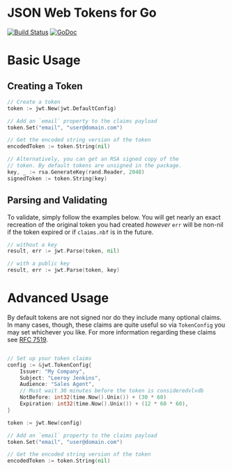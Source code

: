 # JSON Web Tokens for Go

[![Build Status](https://travis-ci.org/mattkrea/go-jwt.svg?branch=master)](https://travis-ci.org/mattkrea/go-jwt)
[![GoDoc](https://godoc.org/github.com/mattkrea/go-jwt?status.svg)](https://godoc.org/github.com/mattkrea/go-jwt)

# Basic Usage

## Creating a Token

```go
// Create a token
token := jwt.New(jwt.DefaultConfig)

// Add an `email` property to the claims payload
token.Set("email", "user@domain.com")

// Get the encoded string version of the token
encodedToken := token.String(nil)

// Alternatively, you can get an RSA signed copy of the
// token. By default tokens are unsigned in the package.
key, _ := rsa.GenerateKey(rand.Reader, 2048)
signedToken := token.String(key)
```

## Parsing and Validating

To validate, simply follow the examples below. You will get nearly an exact recreation of the original token you had created *however* `err` will be non-nil if the token expired or if `claims.nbf` is in the future.

```go
// without a key
result, err := jwt.Parse(token, nil)

// with a public key
result, err := jwt.Parse(token, key)
```

# Advanced Usage

By default tokens are not signed nor do they include many optional claims. In many cases, though, these claims are quite useful so via `TokenConfig` you may set whichever you like. For more information regarding these claims see [RFC 7519](https://tools.ietf.org/html/rfc7519#section-4).


```go

// Set up your token claims
config := &jwt.TokenConfig{
	Issuer: "My Company",
	Subject: "Leeroy Jenkins",
	Audience: "Sales Agent",
	// Must wait 30 minutes before the token is consideredvlvdb
	NotBefore: int32(time.Now().Unix()) + (30 * 60)
	Expiration: int32(time.Now().Unix()) + (12 * 60 * 60),
}

token := jwt.New(config)

// Add an `email` property to the claims payload
token.Set("email", "user@domain.com")

// Get the encoded string version of the token
encodedToken := token.String(nil)
```